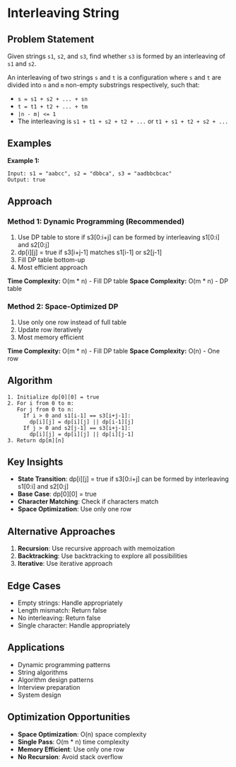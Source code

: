 # Interleaving String

## Problem Statement

Given strings `s1`, `s2`, and `s3`, find whether `s3` is formed by an interleaving of `s1` and `s2`.

An interleaving of two strings `s` and `t` is a configuration where `s` and `t` are divided into `n` and `m` non-empty substrings respectively, such that:

- `s = s1 + s2 + ... + sn`
- `t = t1 + t2 + ... + tm`
- `|n - m| <= 1`
- The interleaving is `s1 + t1 + s2 + t2 + ...` or `t1 + s1 + t2 + s2 + ...`

## Examples

**Example 1:**
```
Input: s1 = "aabcc", s2 = "dbbca", s3 = "aadbbcbcac"
Output: true
```

## Approach

### Method 1: Dynamic Programming (Recommended)
1. Use DP table to store if s3[0:i+j] can be formed by interleaving s1[0:i] and s2[0:j]
2. dp[i][j] = true if s3[i+j-1] matches s1[i-1] or s2[j-1]
3. Fill DP table bottom-up
4. Most efficient approach

**Time Complexity:** O(m * n) - Fill DP table
**Space Complexity:** O(m * n) - DP table

### Method 2: Space-Optimized DP
1. Use only one row instead of full table
2. Update row iteratively
3. Most memory efficient

**Time Complexity:** O(m * n) - Fill DP table
**Space Complexity:** O(n) - One row

## Algorithm

```
1. Initialize dp[0][0] = true
2. For i from 0 to m:
   For j from 0 to n:
     If i > 0 and s1[i-1] == s3[i+j-1]:
       dp[i][j] = dp[i][j] || dp[i-1][j]
     If j > 0 and s2[j-1] == s3[i+j-1]:
       dp[i][j] = dp[i][j] || dp[i][j-1]
3. Return dp[m][n]
```

## Key Insights

- **State Transition**: dp[i][j] = true if s3[0:i+j] can be formed by interleaving s1[0:i] and s2[0:j]
- **Base Case**: dp[0][0] = true
- **Character Matching**: Check if characters match
- **Space Optimization**: Use only one row

## Alternative Approaches

1. **Recursion**: Use recursive approach with memoization
2. **Backtracking**: Use backtracking to explore all possibilities
3. **Iterative**: Use iterative approach

## Edge Cases

- Empty strings: Handle appropriately
- Length mismatch: Return false
- No interleaving: Return false
- Single character: Handle appropriately

## Applications

- Dynamic programming patterns
- String algorithms
- Algorithm design patterns
- Interview preparation
- System design

## Optimization Opportunities

- **Space Optimization**: O(n) space complexity
- **Single Pass**: O(m * n) time complexity
- **Memory Efficient**: Use only one row
- **No Recursion**: Avoid stack overflow

